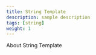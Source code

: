 ```yaml
---
title: String Template
description: sample description
tags: [string]
weight: 1
---
```


About String Template